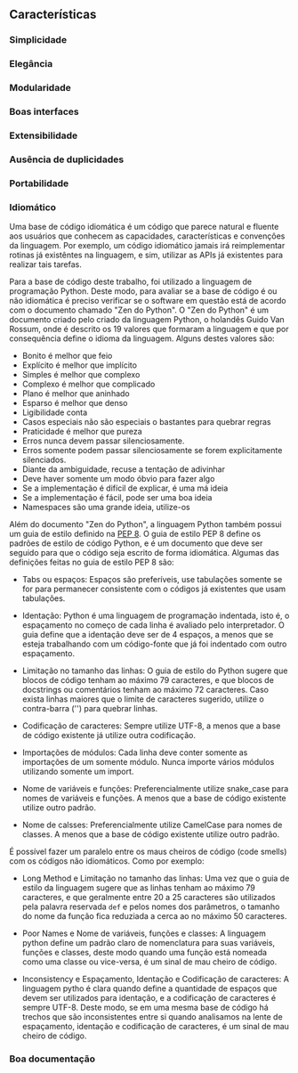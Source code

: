 ## Características

### Simplicidade

### Elegância

### Modularidade

### Boas interfaces

### Extensibilidade

### Ausência de duplicidades

### Portabilidade

### Idiomático

Uma base de código idiomática é um código que parece natural e fluente aos usuários que conhecem as capacidades, características e convençôes da linguagem. Por exemplo, um código idiomático jamais irá reimplementar rotinas já existêntes na linguagem, e sim, utilizar as APIs já existentes para realizar tais tarefas.

Para a base de código deste trabalho, foi utilizado a linguagem de programação Python. Deste modo, para avaliar se a base de código é ou não idiomática é preciso verificar se o software em questão está de acordo com o documento chamado "Zen do Python". O "Zen do Python" é um documento criado pelo criado da linguagem Python, o holandês Guido Van Rossum, onde é descrito os 19 valores que formaram a linguagem e que por consequência define o idioma da linguagem. Alguns destes valores são:

* Bonito é melhor que feio
* Explícito é melhor que implícito
* Simples é melhor que complexo
* Complexo é melhor que complicado
* Plano é melhor que aninhado
* Esparso é melhor que denso
* Ligibilidade conta
* Casos especiais não são especiais o bastantes para quebrar regras
* Praticidade é melhor que pureza
* Erros nunca devem passar silenciosamente.
* Erros somente podem passar silenciosamente se forem explicitamente silenciados.
* Diante da ambiguidade, recuse a tentação de adivinhar
* Deve haver somente um modo óbvio para fazer algo
* Se a implementação é difícil de explicar, é uma má ideia
* Se a implementação é fácil, pode ser uma boa ideia
* Namespaces são uma grande ideia, utilize-os

Além do documento "Zen do Python", a linguagem Python também possui um guia de estilo definido na [PEP 8](https://www.python.org/dev/peps/pep-0008/). O guia de estilo PEP 8 define os padrões de estilo de código Python, e é um documento que deve ser seguido para que o código seja escrito de forma idiomática. Algumas das definições feitas no guia de estilo PEP 8 são:

* Tabs ou espaços: Espaços são preferíveis, use tabulações somente se for para permanecer consistente com o códigos já existentes que usam tabulações.

* Identação: Python é uma linguagem de programação indentada, isto é, o espaçamento no começo de cada linha é avaliado pelo interpretador. O guia define que a identação deve ser de 4 espaços, a menos que se esteja trabalhando com um código-fonte que já foi indentado com outro espaçamento.

* Limitação no tamanho das linhas: O guia de estilo do Python sugere que blocos de código tenham ao máximo 79 caracteres, e que blocos de docstrings ou comentários tenham ao máximo 72 caracteres. Caso exista linhas maiores que o limite de caracteres sugerido, utilize o contra-barra ('\') para quebrar linhas.

* Codificação de caracteres: Sempre utilize UTF-8, a menos que a base de código existente já utilize outra codificação.

* Importações de módulos: Cada linha deve conter somente as importações de um somente módulo. Nunca importe vários módulos utilizando somente um import.

* Nome de variáveis e funções: Preferencialmente utilize snake_case para nomes de variáveis e funções. A menos que a base de código existente utilize outro padrão.

* Nome de calsses: Preferencialmente utilize CamelCase para nomes de classes. A menos que a base de código existente utilize outro padrão.

É possível fazer um paralelo entre os maus cheiros de código (code smells) com os códigos não idiomáticos. Como por exemplo:

* Long Method e Limitação no tamanho das linhas: Uma vez que o guia de estilo da linguagem sugere que as linhas tenham ao máximo 79 caracteres, e que geralmente entre 20 a 25 caracteres são utilizados pela palavra reservada `def` e pelos nomes dos parâmetros, o tamanho do nome da função fica reduziada a cerca ao no máximo 50 caracteres.

* Poor Names e Nome de variáveis, funções e classes: A linguagem python define um padrão claro de nomenclatura para suas variáveis, funções e classes, deste modo quando uma função está nomeada como uma classe ou vice-versa, é um sinal de mau cheiro de código.

* Inconsistency e Espaçamento, Identação e Codificação de caracteres: A linguagem pytho é clara quando define a quantidade de espaços que devem ser utilizados para identação, e a codificação de caracteres é sempre UTF-8. Deste modo, se em uma mesma base de código há trechos que são inconsistentes entre si quando analisamos na lente de espaçamento, identação e codificação de caracteres, é um sinal de mau cheiro de código.



### Boa documentação
